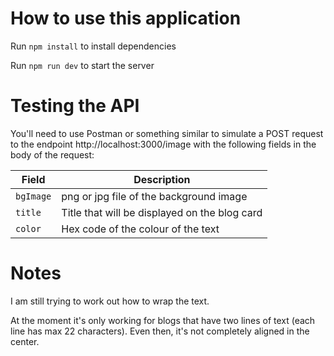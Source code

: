 # How to use this application

Run `npm install` to install dependencies

Run `npm run dev` to start the server

# Testing the API

You'll need to use Postman or something similar to simulate a POST request to the endpoint http://localhost:3000/image with the following fields in the body of the request:

| Field     | Description                                   |
| --------- | --------------------------------------------- |
| `bgImage` | png or jpg file of the background image       |
| `title`   | Title that will be displayed on the blog card |
| `color`   | Hex code of the colour of the text            |

# Notes

I am still trying to work out how to wrap the text.

At the moment it's only working for blogs that have two lines of text (each line has max 22 characters). Even then, it's not completely aligned in the center.
